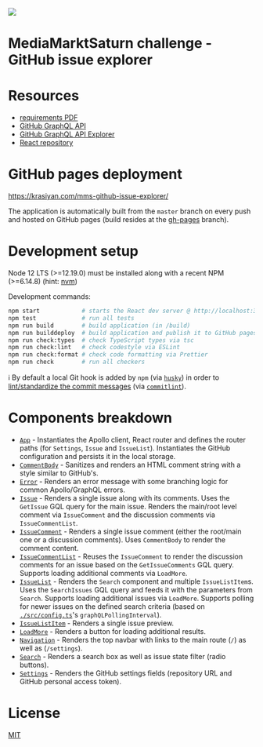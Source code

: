 [![](https://github.com/krasiyan/mms-github-issue-explorer/workflows/cicd/badge.svg)](https://krasiyan.com/mms-github-issue-explorer/)

# MediaMarktSaturn challenge - GitHub issue explorer

# Resources

- [requirements PDF](./requirements.pdf)
- [GitHub GraphQL API](https://docs.github.com/en/free-pro-team@latest/graphql)
- [GitHub GraphQL API Explorer](https://developer.github.com/v4/explorer/)
- [React repository](https://github.com/facebook/react)

# GitHub pages deployment

https://krasiyan.com/mms-github-issue-explorer/

The application is automatically built from the `master` branch on every push and hosted on GitHub pages (build resides at the [gh-pages](https://github.com/krasiyan/mms-github-issue-explorer/tree/gh-pages) branch).

# Development setup

Node 12 LTS (>=12.19.0) must be installed along with a recent NPM (>=6.14.8) (hint: [nvm](https://github.com/nvm-sh/nvm))

Development commands:

```bash
npm start            # starts the React dev server @ http://localhost:3000
npm test             # run all tests
npm run build        # build application (in /build)
npm run builddeploy  # build application and publish it to GitHub pages
npm run check:types  # check TypeScript types via tsc
npm run check:lint   # check codestyle via ESLint
npm run check:format # check code formatting via Prettier
npm run check        # run all checkers
```

:information_source: By default a local Git hook is added by `npm` (via [`husky`](https://www.npmjs.com/package/husky)) in order to [lint/standardize the commit messages](https://www.conventionalcommits.org/) (via [`commitlint`](https://commitlint.js.org/)).

# Components breakdown

- [`App`](./src/components/App.tsx) - Instantiates the Apollo client, React router and defines the router paths (for `Settings`, `Issue` and `IssueList`). Instantiates the GitHub configuration and persists it in the local storage.
- [`CommentBody`](./src/components/CommentBody.tsx) - Sanitizes and renders an HTML comment string with a style similar to GitHub's.
- [`Error`](./src/components/Error.tsx) - Renders an error message with some branching logic for common Apollo/GraphQL errors.
- [`Issue`](./src/components/Issue.tsx) - Renders a single issue along with its comments. Uses the `GetIssue` GQL query for the main issue. Renders the main/root level comment via `IssueComment` and the discussion comments via `IssueCommentList`.
- [`IssueComment`](./src/components/IssueComment.tsx) - Renders a single issue comment (either the root/main one or a discussion comments). Uses `CommentBody` to render the comment content.
- [`IssueCommentList`](./src/components/IssueCommentList.tsx) - Reuses the `IssueComment` to render the discussion comments for an issue based on the `GetIssueComments` GQL query. Supports loading additional comments via `LoadMore`.
- [`IssueList`](./src/components/IssueList.tsx) - Renders the `Search` component and multiple `IssueListItem`s. Uses the `SearchIssues` GQL query and feeds it with the parameters from `Search`. Supports loading additional issues via `LoadMore`. Supports polling for newer issues on the defined search criteria (based on [`./src/config.ts`](./src/config.ts)'s `graphQLPollingInterval`).
- [`IssueListItem`](./src/components/IssueListItem.tsx) - Renders a single issue preview.
- [`LoadMore`](./src/components/LoadMore.tsx) - Renders a button for loading additional results.
- [`Navigation`](./src/components/Navigation.tsx) - Renders the top navbar with links to the main route (`/`) as well as (`/settings`).
- [`Search`](./src/components/Search.tsx) - Renders a search box as well as issue state filter (radio buttons).
- [`Settings`](./src/components/Settings.tsx) - Renders the GitHub settings fields (repository URL and GitHub personal access token).

# License

[MIT](./LICENSE.md)
